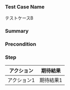 ### Test Case Name
テストケースB

### Summary


### Precondition


### Step
|  アクション |  期待結果  |
| ---- | ---- |
|  アクション1  |  期待結果1  |
